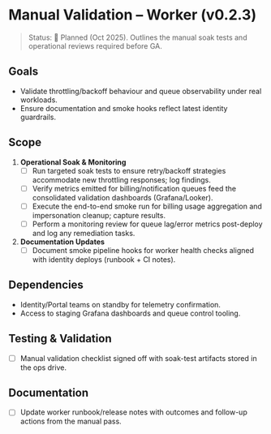 # Manual Validation – Worker (v0.2.3)

> Status: 📝 Planned (Oct 2025). Outlines the manual soak tests and operational reviews required before GA.

## Goals
- Validate throttling/backoff behaviour and queue observability under real workloads.
- Ensure documentation and smoke hooks reflect latest identity guardrails.

## Scope
1. **Operational Soak & Monitoring**
   - [ ] Run targeted soak tests to ensure retry/backoff strategies accommodate new throttling responses; log findings.
   - [ ] Verify metrics emitted for billing/notification queues feed the consolidated validation dashboards (Grafana/Looker).
   - [ ] Execute the end-to-end smoke run for billing usage aggregation and impersonation cleanup; capture results.
   - [ ] Perform a monitoring review for queue lag/error metrics post-deploy and log any remediation tasks.
2. **Documentation Updates**
   - [ ] Document smoke pipeline hooks for worker health checks aligned with identity deploys (runbook + CI notes).

## Dependencies
- Identity/Portal teams on standby for telemetry confirmation.
- Access to staging Grafana dashboards and queue control tooling.

## Testing & Validation
- [ ] Manual validation checklist signed off with soak-test artifacts stored in the ops drive.

## Documentation
- [ ] Update worker runbook/release notes with outcomes and follow-up actions from the manual pass.
